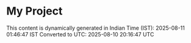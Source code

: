 # My Project

This content is dynamically generated in Indian Time (IST): 2025-08-11 01:46:47 IST
Converted to UTC: 2025-08-10 20:16:47 UTC
